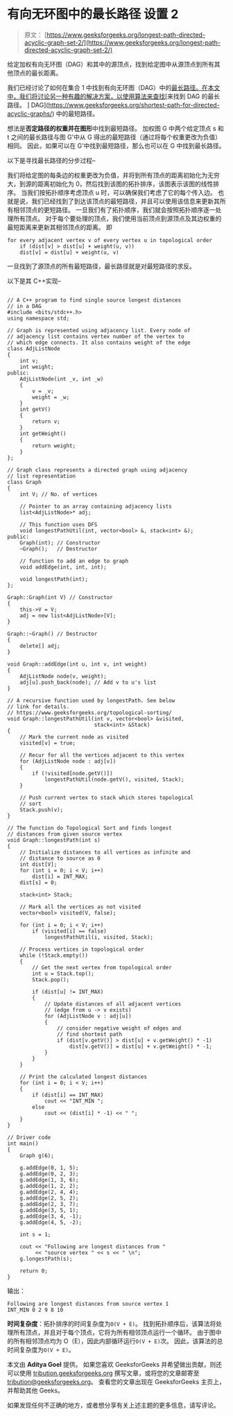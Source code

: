 # 有向无环图中的最长路径 设置 2

> 原文： [https://www.geeksforgeeks.org/longest-path-directed-acyclic-graph-set-2/](https://www.geeksforgeeks.org/longest-path-directed-acyclic-graph-set-2/)

给定加权有向无环图（DAG）和其中的源顶点，找到给定图中从源顶点到所有其他顶点的最长距离。

我们已经讨论了如何在集合 1 中找到有向无环图（DAG）中的[最长路径。在本文中，我们将讨论另一种有趣的解决方案，以使用算法来查找](https://www.geeksforgeeks.org/find-longest-path-directed-acyclic-graph/)[来找到 DAG 的最长路径。 ] DAG](https://www.geeksforgeeks.org/shortest-path-for-directed-acyclic-graphs/) 中的最短路径。

想法是**否定路径的权重并在图形**中找到最短路径。 加权图 G 中两个给定顶点 s 和 t 之间的最长路径与图 G'中从 G 得出的最短路径（通过将每个权重更改为负值）相同。 因此，如果可以在 G’中找到最短路径，那么也可以在 G 中找到最长路径。

以下是寻找最长路径的分步过程–

我们将给定图的每条边的权重更改为负值，并将到所有顶点的距离初始化为无穷大，到源的距离初始化为 0，然后找到该图的拓扑排序，该图表示该图的线性排序。 当我们按拓扑顺序考虑顶点 u 时，可以确保我们考虑了它的每个传入边。 也就是说，我们已经找到了到达该顶点的最短路径，并且可以使用该信息来更新其所有相邻顶点的更短路径。 一旦我们有了拓扑顺序，我们就会按照拓扑顺序逐一处理所有顶点。 对于每个要处理的顶点，我们使用当前顶点到源顶点及其边权重的最短距离来更新其相邻顶点的距离。 即

```
for every adjacent vertex v of every vertex u in topological order
    if (dist[v] > dist[u] + weight(u, v))
    dist[v] = dist[u] + weight(u, v)

```

一旦找到了源顶点的所有最短路径，最长路径就是对最短路径的求反。

以下是其 C++实现–

```

// A C++ program to find single source longest distances 
// in a DAG 
#include <bits/stdc++.h> 
using namespace std; 

// Graph is represented using adjacency list. Every node of 
// adjacency list contains vertex number of the vertex to 
// which edge connects. It also contains weight of the edge 
class AdjListNode 
{ 
    int v; 
    int weight; 
public: 
    AdjListNode(int _v, int _w) 
    { 
        v = _v; 
        weight = _w; 
    } 
    int getV() 
    { 
        return v; 
    } 
    int getWeight() 
    { 
        return weight; 
    } 
}; 

// Graph class represents a directed graph using adjacency 
// list representation 
class Graph 
{ 
    int V; // No. of vertices 

    // Pointer to an array containing adjacency lists 
    list<AdjListNode>* adj; 

    // This function uses DFS 
    void longestPathUtil(int, vector<bool> &, stack<int> &); 
public: 
    Graph(int); // Constructor 
    ~Graph();   // Destructor 

    // function to add an edge to graph 
    void addEdge(int, int, int); 

    void longestPath(int); 
}; 

Graph::Graph(int V) // Constructor 
{ 
    this->V = V; 
    adj = new list<AdjListNode>[V]; 
} 

Graph::~Graph() // Destructor 
{ 
    delete[] adj; 
} 

void Graph::addEdge(int u, int v, int weight) 
{ 
    AdjListNode node(v, weight); 
    adj[u].push_back(node); // Add v to u's list 
} 

// A recursive function used by longestPath. See below 
// link for details. 
// https://www.geeksforgeeks.org/topological-sorting/ 
void Graph::longestPathUtil(int v, vector<bool> &visited, 
                            stack<int> &Stack) 
{ 
    // Mark the current node as visited 
    visited[v] = true; 

    // Recur for all the vertices adjacent to this vertex 
    for (AdjListNode node : adj[v]) 
    { 
        if (!visited[node.getV()]) 
            longestPathUtil(node.getV(), visited, Stack); 
    } 

    // Push current vertex to stack which stores topological 
    // sort 
    Stack.push(v); 
} 

// The function do Topological Sort and finds longest 
// distances from given source vertex 
void Graph::longestPath(int s) 
{ 
    // Initialize distances to all vertices as infinite and 
    // distance to source as 0 
    int dist[V]; 
    for (int i = 0; i < V; i++) 
        dist[i] = INT_MAX; 
    dist[s] = 0; 

    stack<int> Stack; 

    // Mark all the vertices as not visited 
    vector<bool> visited(V, false); 

    for (int i = 0; i < V; i++) 
        if (visited[i] == false) 
            longestPathUtil(i, visited, Stack); 

    // Process vertices in topological order 
    while (!Stack.empty()) 
    { 
        // Get the next vertex from topological order 
        int u = Stack.top(); 
        Stack.pop(); 

        if (dist[u] != INT_MAX) 
        { 
            // Update distances of all adjacent vertices 
            // (edge from u -> v exists) 
            for (AdjListNode v : adj[u]) 
            { 
                // consider negative weight of edges and 
                // find shortest path 
                if (dist[v.getV()] > dist[u] + v.getWeight() * -1) 
                    dist[v.getV()] = dist[u] + v.getWeight() * -1; 
            } 
        } 
    } 

    // Print the calculated longest distances 
    for (int i = 0; i < V; i++) 
    { 
        if (dist[i] == INT_MAX) 
            cout << "INT_MIN "; 
        else
            cout << (dist[i] * -1) << " "; 
    } 
} 

// Driver code 
int main() 
{ 
    Graph g(6); 

    g.addEdge(0, 1, 5); 
    g.addEdge(0, 2, 3); 
    g.addEdge(1, 3, 6); 
    g.addEdge(1, 2, 2); 
    g.addEdge(2, 4, 4); 
    g.addEdge(2, 5, 2); 
    g.addEdge(2, 3, 7); 
    g.addEdge(3, 5, 1); 
    g.addEdge(3, 4, -1); 
    g.addEdge(4, 5, -2); 

    int s = 1; 

    cout << "Following are longest distances from "
         << "source vertex " << s << " \n"; 
    g.longestPath(s); 

    return 0; 
} 

```

输出：

```
Following are longest distances from source vertex 1 
INT_MIN 0 2 9 8 10 

```

**时间复杂度**：拓扑排序的时间复杂度为`O(V + E)`。 找到拓扑顺序后，该算法将处理所有顶点，并且对于每个顶点，它将为所有相邻顶点运行一个循环。 由于图中的所有相邻顶点均为 O（E），因此内部循环运行`O(V + E)`次。 因此，该算法的总时间复杂度为`O(V + E)`。

本文由 **Aditya Goel** 提供。 如果您喜欢 GeeksforGeeks 并希望做出贡献，则还可以使用 [tribution.geeksforgeeks.org](http://www.contribute.geeksforgeeks.org) 撰写文章，或将您的文章邮寄至 tribution@geeksforgeeks.org。 查看您的文章出现在 GeeksforGeeks 主页上，并帮助其他 Geeks。

如果发现任何不正确的地方，或者想分享有关上述主题的更多信息，请写评论。

